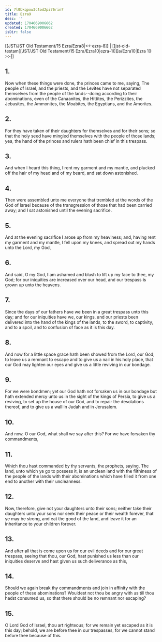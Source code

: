 ```yaml
---
id: 7l0bkqpow3ctod2pi76rin7
title: Ezra9
desc: ''
updated: 1704669006662
created: 1704669006662
isDir: false
---
```

[[JST/JST Old Testament/15 Ezra/Ezra8|<<-ezra-8]] | [[jst-old-testam[[JST/JST Old Testament/15 Ezra/Ezra10|ezra-10]]a/Ezra10|Ezra 10 >>]]
## 1.
Now when these things were done, the princes came to me, saying, The people of Israel, and the priests, and the Levites have not separated themselves from the people of the lands\--doing according to their abominations, even of the Canaanites, the Hittites, the Perizzites, the Jebusites, the Ammonites, the Moabites, the Egyptians, and the Amorites.
## 2.
For they have taken of their daughters for themselves and for their sons; so that the holy seed have mingled themselves with the people of those lands; yea, the hand of the princes and rulers hath been chief in this trespass.
## 3.
And when I heard this thing, I rent my garment and my mantle, and plucked off the hair of my head and of my beard, and sat down astonished.
## 4.
Then were assembled unto me everyone that trembled at the words of the God of Israel because of the transgression of those that had been carried away; and I sat astonished until the evening sacrifice.
## 5.
And at the evening sacrifice I arose up from my heaviness; and, having rent my garment and my mantle, I fell upon my knees, and spread out my hands unto the Lord, my God,
## 6.
And said, O my God, I am ashamed and blush to lift up my face to thee, my God; for our iniquities are increased over our head, and our trespass is grown up unto the heavens.
## 7.
Since the days of our fathers have we been in a great trespass unto this day; and for our iniquities have we, our kings, and our priests been delivered into the hand of the kings of the lands, to the sword, to captivity, and to a spoil, and to confusion of face as it is this day.
## 8.
And now for a little space grace hath been showed from the Lord, our God, to leave us a remnant to escape and to give us a nail in his holy place, that our God may lighten our eyes and give us a little reviving in our bondage.
## 9.
For we were bondmen; yet our God hath not forsaken us in our bondage but hath extended mercy unto us in the sight of the kings of Persia, to give us a reviving, to set up the house of our God, and to repair the desolations thereof, and to give us a wall in Judah and in Jerusalem.
## 10.
And now, O our God, what shall we say after this? For we have forsaken thy commandments,
## 11.
Which thou hast commanded by thy servants, the prophets, saying, The land, unto which ye go to possess it, is an unclean land with the filthiness of the people of the lands with their abominations which have filled it from one end to another with their uncleanness.
## 12.
Now, therefore, give not your daughters unto their sons; neither take their daughters unto your sons nor seek their peace or their wealth forever, that ye may be strong, and eat the good of the land, and leave it for an inheritance to your children forever.
## 13.
And after all that is come upon us for our evil deeds and for our great trespass, seeing that thou, our God, hast punished us less than our iniquities deserve and hast given us such deliverance as this,
## 14.
Should we again break thy commandments and join in affinity with the people of these abominations? Wouldest not thou be angry with us till thou hadst consumed us, so that there should be no remnant nor escaping?
## 15.
O Lord God of Israel, thou art righteous; for we remain yet escaped as it is this day; behold, we are before thee in our trespasses, for we cannot stand before thee because of this.

